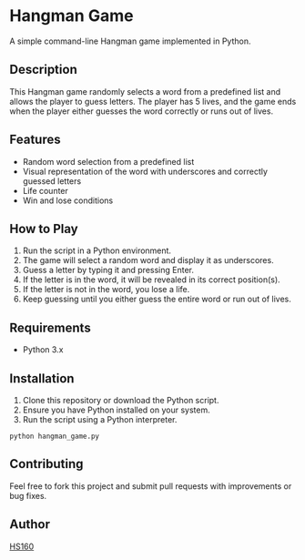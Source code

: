 # Hangman Game

A simple command-line Hangman game implemented in Python.

## Description

This Hangman game randomly selects a word from a predefined list and allows the player to guess letters. The player has 5 lives, and the game ends when the player either guesses the word correctly or runs out of lives.

## Features

- Random word selection from a predefined list
- Visual representation of the word with underscores and correctly guessed letters
- Life counter
- Win and lose conditions

## How to Play

1. Run the script in a Python environment.
2. The game will select a random word and display it as underscores.
3. Guess a letter by typing it and pressing Enter.
4. If the letter is in the word, it will be revealed in its correct position(s).
5. If the letter is not in the word, you lose a life.
6. Keep guessing until you either guess the entire word or run out of lives.

## Requirements

- Python 3.x

## Installation

1. Clone this repository or download the Python script.
2. Ensure you have Python installed on your system.
3. Run the script using a Python interpreter.

```
python hangman_game.py
```

## Contributing

Feel free to fork this project and submit pull requests with improvements or bug fixes.

## Author

[HS160](https://github.com/HS160)
